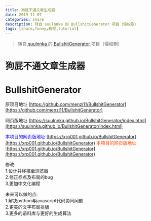 ```yaml
---
title: 狗屁不通文章生成器
date: 2019-11-07
categories: share
description: 转自 suulnnka 的 BullshitGenerator 项目（侵权删）
tags: [share,funny,教程,tutorial]
---
```


> 转自[ suulnnka ](https://github.com/suulnnka)的[ BullshitGenerator ](https://github.com/suulnnka/BullshitGenerator) 项目（侵权删）

# 狗屁不通文章生成器
# BullshitGenerator

原项目地址 [https://github.com/menzi11/BullshitGenerator](https://github.com/menzi11/BullshitGenerator)

网页版地址 [https://suulnnka.github.io/BullshitGenerator/index.html](https://suulnnka.github.io/BullshitGenerator/index.html)

<font color="#0000FF" >本项目的网页版地址 [https://xrp001.github.io/BullshitGenerator](https://xrp001.github.io/BullshitGenerator)</font>
<font color="#FF4500">本项目的网页版地址 [https://xrp001.github.io/BullshitGenerator](https://xrp001.github.io/BullshitGenerator)</font>

修改:  
1.设计并移植至浏览器  
2.修正标点及布局的bug  
3.更加中文化编程  

未来可以做的点:  
1.解决python与javascript代码协同问题  
2.更美的文字布局排版  
3.更多的语料库与更好的生成算法  

